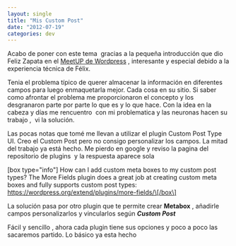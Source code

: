 ```yaml
---
layout: single
title: "Mis Custom Post"
date: "2012-07-19"
categories: dev
---
```


Acabo de poner con este tema  gracias a la pequeña introducción que dio Feliz Zapata en el [MeetUP de Wordpress](https://www.meetup.com/WordPress-Madrid/events/61434522/ "MeetUp WordPress Madrid") , interesante y especial debido a la experiencia técnica de Félix.

Tenia el problema típico de querer almacenar la información en diferentes campos para luego enmaquetarla mejor. Cada cosa en su sitio. Si saber como afrontar el problema me proporcionaron el concepto y los desgranaron parte por parte lo que es y lo que hace. Con la idea en la cabeza y días me rencuentro  con mi problematica y las neuronas hacen su trabajo ,  vi la solución.

Las pocas notas que tomé me llevan a utilizar el plugin Custom Post Type UI. Creo el Custom Post pero no consigo personalizar los campos. La mitad del trabajo ya está hecho. Me pierdo en google y reviso la pagina del repositorio de plugins  y la respuesta aparece sola

\[box type="info"\] How can I add custom meta boxes to my custom post types? The More Fields plugin does a great job at creating custom meta boxes and fully supports custom post types: https://wordpress.org/extend/plugins/more-fields/\[/box\]

La solución pasa por otro plugin que te permite crear **Metabox** , añadirle campos personalizarlos y vincularlos según **_Custom Post_**

Fácil y sencillo , ahora cada plugin tiene sus opciones y poco a poco las sacaremos partido. Lo básico ya esta hecho
